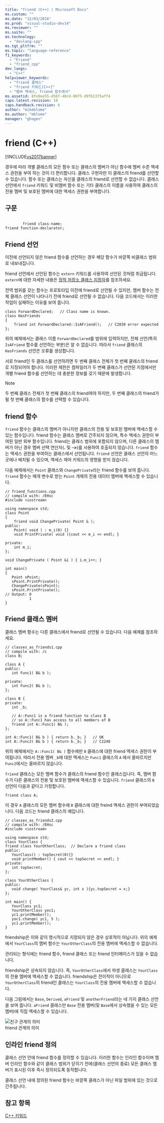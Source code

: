 ```yaml
---
title: "friend (C++) | Microsoft Docs"
ms.custom: ""
ms.date: "12/03/2016"
ms.prod: "visual-studio-dev14"
ms.reviewer: ""
ms.suite: ""
ms.technology: 
  - "devlang-cpp"
ms.tgt_pltfrm: ""
ms.topic: "language-reference"
f1_keywords: 
  - "Friend"
  - "friend_cpp"
dev_langs: 
  - "C++"
helpviewer_keywords: 
  - "friend 클래스"
  - "friend 키워드[C++]"
  - "멤버 액세스, friend 함수에서"
ms.assetid: 8fe9ee55-d56f-40cd-9075-d9fb1375aff4
caps.latest.revision: 10
caps.handback.revision: 6
author: "mikeblome"
ms.author: "mblome"
manager: "ghogen"
---
```

# friend (C++)
[!INCLUDE[vs2017banner](../assembler/inline/includes/vs2017banner.md)]

경우에 따라 개별 클래스의 모든 함수 또는 클래스의 멤버가 아닌 함수에 멤버 수준 액세스 권한을 부여 하는 것이 더 편리합니다.  클래스 구현자만 이 클래스의 friend를 선언할 수 있습니다.  함수 또는 클래스는 자신을 클래스의 friend로 선언할 수 없습니다.  클래스 선언에서 `friend` 키워드 및 비멤버 함수 또는 기타 클래스의 이름을 사용하여 클래스의 전용 멤버 및 보호된 멤버에 대한 액세스 권한을 부여합니다.  
  
## 구문  
  
```  
  
        friend class-name;  
friend function-declarator;  
```  
  
## Friend 선언  
 이전에 선언되지 않은 friend 함수를 선언하는 경우 해당 함수가 바깥쪽 비클래스 범위로 내보내집니다.  
  
 friend 선언에서 선언된 함수는 `extern` 키워드를 사용하여 선언된 것처럼 취급됩니다.  `extern`에 대한 자세한 내용은 [정적 저장소 클래스 지정자](http://msdn.microsoft.com/ko-kr/3ba9289a-a412-4a17-b319-ceb2c087df48)를 참조하세요.  
  
 전역 범위를 갖는 함수는 프로토타입 이전에 friend로 선언될 수 있지만, 멤버 함수는 전체 클래스 선언이 나타나기 전에 friend로 선언될 수 없습니다.  다음 코드에서는 이러한 작업이 실패하는 이유를 보여 줍니다.  
  
```  
class ForwardDeclared;   // Class name is known.  
class HasFriends  
{  
    friend int ForwardDeclared::IsAFriend();   // C2039 error expected  
};  
```  
  
 위의 예제에서는 클래스 이름 `ForwardDeclared`를 범위에 입력하지만, 전체 선언\(특히 `IsAFriend` 함수를 선언하는 부분\)은 알 수 없습니다.  따라서 `friend` 클래스의 `HasFriends` 선언은 오류를 생성합니다.  
  
 서로 friend인 두 클래스를 선언하려면 두 번째 클래스 전체가 첫 번째 클래스의 friend로 지정되어야 합니다.  이러한 제한은 컴파일러가 두 번째 클래스가 선언된 지점에서만 개별 friend 함수를 선언하는 데 충분한 정보를 갖기 때문에 발생합니다.  
  
> [!NOTE]
>  두 번째 클래스 전체가 첫 번째 클래스의 friend여야 하지만, 두 번째 클래스의 friend가 될 첫 번째 클래스의 함수를 선택할 수 있습니다.  
  
## friend 함수  
 `friend` 함수는 클래스의 멤버가 아니지만 클래스의 전용 및 보호된 멤버에 액세스할 수 있는 함수입니다.  friend 함수는 클래스 멤버로 간주되지 않으며, 특수 액세스 권한이 부여된 일반 외부 함수입니다.  friend는 클래스 범위에 포함되지 않으며, 다른 클래스의 멤버가 아닌 경우 멤버 선택 연산자\(**.** 및 –**\>**\)를 사용하여 호출되지 않습니다.  `friend` 함수는 액세스 권한을 부여하는 클래스에서 선언됩니다.  `friend` 선언은 클래스 선언의 어느 곳에나 배치될 수 있으며,  액세스 제어 키워드의 영향을 받지 않습니다.  
  
 다음 예제에서는 `Point` 클래스와 `ChangePrivate`라는 friend 함수를 보여 줍니다.  `friend` 함수는 매개 변수로 받는 `Point` 개체의 전용 데이터 멤버에 액세스할 수 있습니다.  
  
```  
// friend_functions.cpp  
// compile with: /EHsc  
#include <iostream>  
  
using namespace std;  
class Point  
{  
    friend void ChangePrivate( Point & );  
public:  
    Point( void ) : m_i(0) {}  
    void PrintPrivate( void ){cout << m_i << endl; }  
  
private:  
    int m_i;  
};  
  
void ChangePrivate ( Point &i ) { i.m_i++; }  
  
int main()  
{  
   Point sPoint;  
   sPoint.PrintPrivate();  
   ChangePrivate(sPoint);  
   sPoint.PrintPrivate();  
// Output: 0  
           1  
}  
```  
  
## Friend 클래스 멤버  
 클래스 멤버 함수는 다른 클래스에서 friend로 선언될 수 있습니다.  다음 예제를 참조하세요.  
  
```  
// classes_as_friends1.cpp  
// compile with: /c  
class B;  
  
class A {  
public:  
   int Func1( B& b );  
  
private:  
   int Func2( B& b );  
};  
  
class B {  
private:  
   int _b;  
  
   // A::Func1 is a friend function to class B  
   // so A::Func1 has access to all members of B  
   friend int A::Func1( B& );  
};  
  
int A::Func1( B& b ) { return b._b; }   // OK  
int A::Func2( B& b ) { return b._b; }   // C2248  
```  
  
 위의 예제에서는 `A::Func1( B& )` 함수에만 `B` 클래스에 대한 friend 액세스 권한이 부여됩니다.  따라서 전용 멤버 `_b`에 대한 액세스는 `Func1` 클래스의 `A`  에서 올바르지만 `Func2`에서는 올바르지 않습니다.  
  
 `friend` 클래스는 모든 멤버 함수가 클래스의 friend 함수인 클래스입니다. 즉, 멤버 함수가 다른 클래스의 전용 및 보호된 멤버에 액세스할 수 있습니다.  `friend` 클래스의 `B` 선언이 다음과 같다고 가정합니다.  
  
```  
friend class A;  
```  
  
 이 경우 `A` 클래스의 모든 멤버 함수에 `B` 클래스에 대한 freind 액세스 권한이 부여되었습니다.  다음 코드는 friend 클래스의 예입니다.  
  
```  
// classes_as_friends2.cpp  
// compile with: /EHsc  
#include <iostream>  
  
using namespace std;  
class YourClass {  
friend class YourOtherClass;  // Declare a friend class  
public:  
   YourClass() : topSecret(0){}  
   void printMember() { cout << topSecret << endl; }  
private:  
   int topSecret;  
};  
  
class YourOtherClass {  
public:  
   void change( YourClass& yc, int x ){yc.topSecret = x;}  
};  
  
int main() {  
   YourClass yc1;  
   YourOtherClass yoc1;  
   yc1.printMember();  
   yoc1.change( yc1, 5 );  
   yc1.printMember();  
}  
```  
  
 friendship은 이와 같이 명시적으로 지정되지 않은 경우 상호적이 아닙니다.  위의 예제에서 `YourClass`의 멤버 함수는 `YourOtherClass`의 전용 멤버에 액세스할 수 없습니다.  
  
 관리되는 형식에는 friend 함수, friend 클래스 또는 friend 인터페이스가 있을 수 없습니다.  
  
 friendship은 상속되지 않습니다. 즉, `YourOtherClass`에서 파생 클래스는 `YourClass`의 전용 멤버에 액세스할 수 없습니다.  friendship은 전이적이 아니므로 `YourOtherClass`의 friend인 클래스는 `YourClass`의 전용 멤버에 액세스할 수 없습니다.  
  
 다음 그림에서는 `Base`, `Derived`, `aFriend` 및 `anotherFriend`라는 네 가지 클래스 선언을 보여 줍니다.  `aFriend` 클래스만 `Base` 전용 멤버\(및 `Base`에서 상속했을 수 있는 모든 멤버\)에 직접 액세스할 수 있습니다.  
  
 ![친구 관계의 의미](../cpp/media/vc38v41.png "vc38V41")  
friend 관계의 의미  
  
## 인라인 friend 정의  
 클래스 선언 안에 friend 함수를 정의할 수 있습니다.  이러한 함수는 인라인 함수이며 멤버 인라인 함수와 같이 클래스 범위가 닫히기 전에\(클래스 선언의 종료\) 모든 클래스 멤버가 표시된 이후 즉시 정의되도록 동작합니다.  
  
 클래스 선언 내에 정의된 friend 함수는 바깥쪽 클래스가 아닌 파일 범위에 있는 것으로 간주됩니다.  
  
## 참고 항목  
 [C\+\+ 키워드](../cpp/keywords-cpp.md)